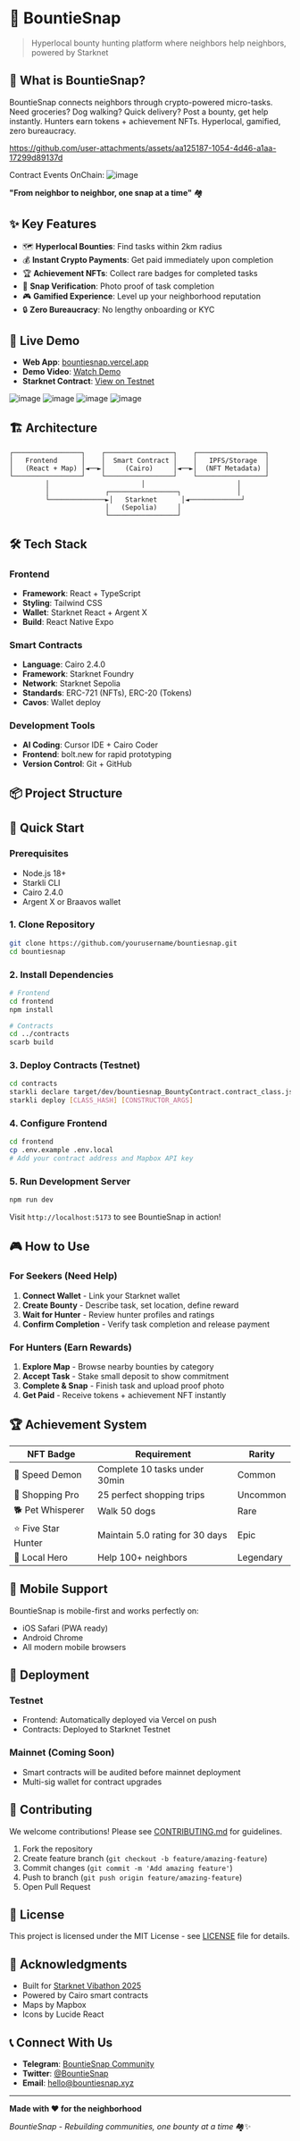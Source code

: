 # 📸 BountieSnap

> Hyperlocal bounty hunting platform where neighbors help neighbors, powered by Starknet

## 🎯 What is BountieSnap?

BountieSnap connects neighbors through crypto-powered micro-tasks. Need groceries? Dog walking? Quick delivery? Post a bounty, get help instantly. Hunters earn tokens + achievement NFTs. Hyperlocal, gamified, zero bureaucracy.


https://github.com/user-attachments/assets/aa125187-1054-4d46-a1aa-17299d89137d

Contract Events OnChain: 
![image](https://github.com/user-attachments/assets/67c1fd3c-f2be-401c-9c6d-8b3d6634cc6b)



**"From neighbor to neighbor, one snap at a time"** 🏘️

## ✨ Key Features

- 🗺️ **Hyperlocal Bounties**: Find tasks within 2km radius
- 💰 **Instant Crypto Payments**: Get paid immediately upon completion
- 🏆 **Achievement NFTs**: Collect rare badges for completed tasks
- 📸 **Snap Verification**: Photo proof of task completion
- 🎮 **Gamified Experience**: Level up your neighborhood reputation
- 🔒 **Zero Bureaucracy**: No lengthy onboarding or KYC

## 🚀 Live Demo

- **Web App**: [bountiesnap.vercel.app](https://bountiesnap.vercel.app)
- **Demo Video**: [Watch Demo](https://youtube.com/watch?v=demo)
- **Starknet Contract**: [View on Testnet](https://testnet.starkscan.co/contract/0x...)

![image](https://github.com/user-attachments/assets/22f97cf6-525e-48ef-9702-5d4a96eba08f)
![image](https://github.com/user-attachments/assets/cd6cfb57-b910-4d4b-8f42-d40b8eb2f37f)
![image](https://github.com/user-attachments/assets/f0f3960e-6b72-41a1-accf-231a31a71966)
![image](https://github.com/user-attachments/assets/0d54ace8-6491-487e-828a-9156e8ebaf23)


## 🏗️ Architecture

```
┌─────────────────┐    ┌─────────────────┐    ┌─────────────────┐
│   Frontend      │    │  Smart Contract │    │   IPFS/Storage  │
│   (React + Map) │◄──►│     (Cairo)     │◄──►│  (NFT Metadata) │
└─────────────────┘    └─────────────────┘    └─────────────────┘
         │                       │                       │
         │              ┌─────────────────┐              │
         └──────────────►│   Starknet      │◄─────────────┘
                        │   (Sepolia)     │
                        └─────────────────┘
```

## 🛠️ Tech Stack

### Frontend
- **Framework**: React + TypeScript
- **Styling**: Tailwind CSS
- **Wallet**: Starknet React + Argent X
- **Build**: React Native Expo

### Smart Contracts
- **Language**: Cairo 2.4.0
- **Framework**: Starknet Foundry
- **Network**: Starknet Sepolia
- **Standards**: ERC-721 (NFTs), ERC-20 (Tokens)
- **Cavos**: Wallet deploy

### Development Tools
- **AI Coding**: Cursor IDE + Cairo Coder
- **Frontend**: bolt.new for rapid prototyping
- **Version Control**: Git + GitHub

## 📦 Project Structure

## 🚦 Quick Start

### Prerequisites
- Node.js 18+
- Starkli CLI
- Cairo 2.4.0
- Argent X or Braavos wallet

### 1. Clone Repository
```bash
git clone https://github.com/yourusername/bountiesnap.git
cd bountiesnap
```

### 2. Install Dependencies
```bash
# Frontend
cd frontend
npm install

# Contracts
cd ../contracts
scarb build
```

### 3. Deploy Contracts (Testnet)
```bash
cd contracts
starkli declare target/dev/bountiesnap_BountyContract.contract_class.json
starkli deploy [CLASS_HASH] [CONSTRUCTOR_ARGS]
```

### 4. Configure Frontend
```bash
cd frontend
cp .env.example .env.local
# Add your contract address and Mapbox API key
```

### 5. Run Development Server
```bash
npm run dev
```

Visit `http://localhost:5173` to see BountieSnap in action!

## 🎮 How to Use

### For Seekers (Need Help)
1. **Connect Wallet** - Link your Starknet wallet
2. **Create Bounty** - Describe task, set location, define reward
3. **Wait for Hunter** - Review hunter profiles and ratings
4. **Confirm Completion** - Verify task completion and release payment

### For Hunters (Earn Rewards)
1. **Explore Map** - Browse nearby bounties by category
2. **Accept Task** - Stake small deposit to show commitment
3. **Complete & Snap** - Finish task and upload proof photo
4. **Get Paid** - Receive tokens + achievement NFT instantly

## 🏆 Achievement System

| NFT Badge | Requirement | Rarity |
|-----------|-------------|---------|
| 🚗 Speed Demon | Complete 10 tasks under 30min | Common |
| 🛒 Shopping Pro | 25 perfect shopping trips | Uncommon |
| 🐕 Pet Whisperer | Walk 50 dogs | Rare |
| ⭐ Five Star Hunter | Maintain 5.0 rating for 30 days | Epic |
| 🌟 Local Hero | Help 100+ neighbors | Legendary |

## 📱 Mobile Support

BountieSnap is mobile-first and works perfectly on:
- iOS Safari (PWA ready)
- Android Chrome
- All modern mobile browsers

## 🚀 Deployment

### Testnet
- Frontend: Automatically deployed via Vercel on push
- Contracts: Deployed to Starknet Testnet

### Mainnet (Coming Soon)
- Smart contracts will be audited before mainnet deployment
- Multi-sig wallet for contract upgrades

## 🤝 Contributing

We welcome contributions! Please see [CONTRIBUTING.md](CONTRIBUTING.md) for guidelines.

1. Fork the repository
2. Create feature branch (`git checkout -b feature/amazing-feature`)
3. Commit changes (`git commit -m 'Add amazing feature'`)
4. Push to branch (`git push origin feature/amazing-feature`)
5. Open Pull Request

## 📄 License

This project is licensed under the MIT License - see [LICENSE](LICENSE) file for details.

## 🌟 Acknowledgments

- Built for [Starknet Vibathon 2025](https://starkware.co/vibathon)
- Powered by Cairo smart contracts
- Maps by Mapbox
- Icons by Lucide React

## 📞 Connect With Us

- **Telegram**: [BountieSnap Community](https://t.me/bountiesnap)
- **Twitter**: [@BountieSnap](https://twitter.com/bountiesnap)
- **Email**: hello@bountiesnap.xyz

---

**Made with ❤️ for the neighborhood**

*BountieSnap - Rebuilding communities, one bounty at a time* 🏘️✨
